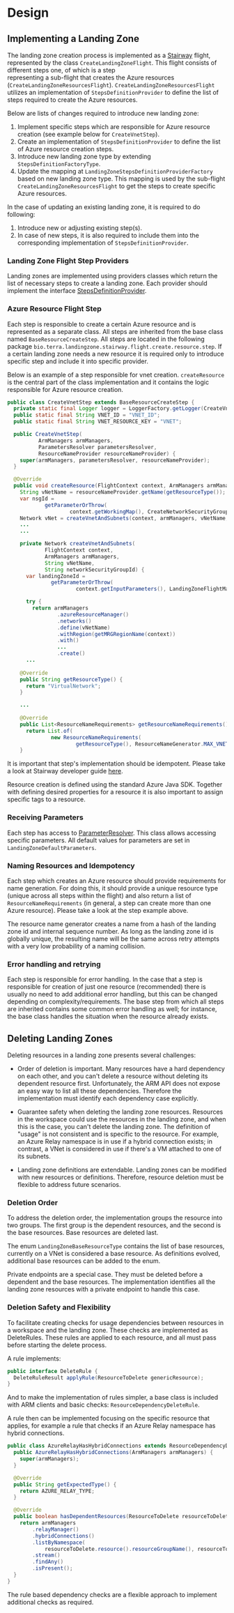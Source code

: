 # Design

## Implementing a Landing Zone

The landing zone creation process is implemented as a [Stairway](https://github.com/DataBiosphere/stairway) flight, represented by the class `CreateLandingZoneFlight`. This flight consists of different steps one, of which is a step  
representing a sub-flight that creates the Azure resources (`CreateLandingZoneResourcesFlight`). `CreateLandingZoneResourcesFlight` utilizes an implementation of `StepsDefinitionProvider` to define the list of steps required to create the Azure resources.

Below are lists of changes required to introduce new landing zone:
1) Implement specific steps which are responsible for Azure resource creation (see example below for `CreateVnetStep`).
2) Create an implementation of `StepsDefinitionProvider` to define the list of Azure resource creation steps.
3) Introduce new landing zone type by extending `StepsDefinitionFactoryType`.
4) Update the mapping at `LandingZoneStepsDefinitionProviderFactory` based on new landing zone type. This mapping is used by the sub-flight `CreateLandingZoneResourcesFlight` to get the steps to create specific Azure resources.

In the case of updating an existing landing zone, it is required to do following:
1) Introduce new or adjusting existing step(s).
2) In case of new steps, it is also required to include them into the corresponding implementation of `StepsDefinitionProvider`.

### Landing Zone Flight Step Providers

Landing zones are implemented using providers classes which return the list of necessary steps to create a landing zone. Each provider should implement the interface [StepsDefinitionProvider](https://github.com/DataBiosphere/terra-landing-zone-service/blob/main/library/src/main/java/bio/terra/landingzone/library/landingzones/definition/factories/StepsDefinitionProvider.java).

### Azure Resource Flight Step
Each step is responsible to create a certain Azure resource and is represented as a separate class. All steps are inherited from the base class named `BaseResourceCreateStep`.
All steps are located in the following package `bio.terra.landingzone.stairway.flight.create.resource.step`. If a certain landing zone needs a new resource it is required only to introduce specific step and include it into specific provider.

Below is an example of a step responsible for vnet creation. `createResource` is the central part of the class implementation and it contains the logic responsible for Azure resource creation.
```java
public class CreateVnetStep extends BaseResourceCreateStep {
  private static final Logger logger = LoggerFactory.getLogger(CreateVnetStep.class);
  public static final String VNET_ID = "VNET_ID";
  public static final String VNET_RESOURCE_KEY = "VNET";

  public CreateVnetStep(
          ArmManagers armManagers,
          ParametersResolver parametersResolver,
          ResourceNameProvider resourceNameProvider) {
    super(armManagers, parametersResolver, resourceNameProvider);
  }

  @Override
  public void createResource(FlightContext context, ArmManagers armManagers) {
    String vNetName = resourceNameProvider.getName(getResourceType());
    var nsgId =
            getParameterOrThrow(
                    context.getWorkingMap(), CreateNetworkSecurityGroupStep.NSG_ID, String.class);
    Network vNet = createVnetAndSubnets(context, armManagers, vNetName, nsgId);
    ...
    ...

    private Network createVnetAndSubnets(
            FlightContext context,
            ArmManagers armManagers,
            String vNetName,
            String networkSecurityGroupId) {
      var landingZoneId =
              getParameterOrThrow(
                      context.getInputParameters(), LandingZoneFlightMapKeys.LANDING_ZONE_ID, UUID.class);

      try {
        return armManagers
                .azureResourceManager()
                .networks()
                .define(vNetName)
                .withRegion(getMRGRegionName(context))
                .with()
                ...
                .create()
      ...
        
    @Override
    public String getResourceType() {
      return "VirtualNetwork";
    }

    ...
        
    @Override
    public List<ResourceNameRequirements> getResourceNameRequirements() {
      return List.of(
              new ResourceNameRequirements(
                      getResourceType(), ResourceNameGenerator.MAX_VNET_NAME_LENGTH));
    }
```

It is important that step's implementation should be idempotent. Please take a look at Stairway developer guide [here](https://github.com/DataBiosphere/stairway/blob/develop/FLIGHT_DEVELOPER_GUIDE.md).

Resource creation is defined using the standard Azure Java SDK. Together with defining desired properties for a resource it is also important to assign specific tags to a resource.

### Receiving Parameters

Each step has access to [ParameterResolver](https://github.com/DataBiosphere/terra-landing-zone-service/blob/main/library/src/main/java/bio/terra/landingzone/library/landingzones/definition/factories/ParametersResolver.java). This class allows accessing specific parameters. All default values for parameters are set in `LandingZoneDefaultParameters`.

### Naming Resources and Idempotency

Each step which creates an Azure resource should provide requirements for name generation. For doing this, it should provide a unique resource type (unique across all steps within the flight)
and also return a list of `ResourceNameRequirements` (in general, a step can create more than one Azure resource). Please take a look at the step example above.

The resource name generator creates a name from a hash of the landing zone id and internal sequence number.
As long as the landing zone id is globally unique, the resulting name will be the same across retry attempts with a very
low probability of a naming collision.

### Error handling and retrying

Each step is responsible for error handling. In the case that a step is responsible for creation of just one resource (recommended) there is usually no need to add additional error handling,
but this can be changed depending on complexity/requirements. The base step from which all steps are inherited contains some common error handling as well;
for instance, the base class handles the situation when the resource already exists.

## Deleting Landing Zones

Deleting resources in a landing zone presents several challenges:

- Order of deletion is important. Many resources have a hard dependency on each other, and you can't delete a resource without deleting its dependent resource first. Unfortunately, the ARM API does not expose an easy way to list all these dependencies. Therefore the implementation must identify each dependency case explicitly.

- Guarantee safety when deleting the landing zone resources. Resources in the workspace could use the resources in the landing zone, and when this is the case, you can't delete the landing zone. The definition of "usage" is not consistent and is specific to the resource. For example, an Azure Relay namespace is in use if a hybrid connection exists; in contrast, a VNet is considered in use if there's a VM attached to one of its subnets.

- Landing zone definitions are extendable. Landing zones can be modified with new resources or definitions. Therefore, resource deletion must be flexible to address future scenarios.

### Deletion Order

To address the deletion order, the implementation groups the resource into two groups. The first group is the dependent resources, and the second is the base resources. Base resources are deleted last.

The enum `LandingZoneBaseResourceType` contains the list of base resources, currently on a VNet is considered a base resource. As definitions evolved, additional base resources can be added to the enum.

Private endpoints are a special case. They must be deleted before a dependent and the base resources. The implementation identifies all the landing zone resources with a private endpoint to handle this case.

### Deletion Safety and Flexibility

To facilitate creating checks for usage dependencies between resources in a workspace and the landing zone. These checks are implemented as DeleteRules. These rules are applied to each resource, and all must pass before starting the delete process.

A rule implements:

```java
public interface DeleteRule {
  DeleteRuleResult applyRule(ResourceToDelete genericResource);
}

```

And to make the implementation of rules simpler, a base class is included with ARM clients and basic checks: `ResourceDependencyDeleteRule`.

A rule then can be implemented focusing on the specific resource that applies, for example a rule that checks if an Azure Relay namespace has hybrid connections.

```java
public class AzureRelayHasHybridConnections extends ResourceDependencyDeleteRule {
  public AzureRelayHasHybridConnections(ArmManagers armManagers) {
    super(armManagers);
  }

  @Override
  public String getExpectedType() {
    return AZURE_RELAY_TYPE;
  }

  @Override
  public boolean hasDependentResources(ResourceToDelete resourceToDelete) {
    return armManagers
        .relayManager()
        .hybridConnections()
        .listByNamespace(
            resourceToDelete.resource().resourceGroupName(), resourceToDelete.resource().name())
        .stream()
        .findAny()
        .isPresent();
  }
}
```

The rule based dependency checks are a flexible approach to implement additional checks as required.
